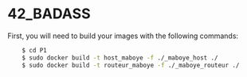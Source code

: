 # 42_BADASS

First, you will need to build your images with the following commands:

```sh
	$ cd P1
	$ sudo docker build -t host_maboye -f ./_maboye_host ./
	$ sudo docker build -t routeur_maboye -f ./_maboye_routeur ./
```
